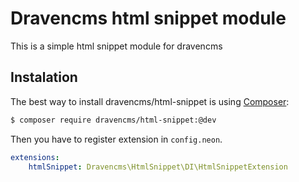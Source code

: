 # Dravencms html snippet module

This is a simple html snippet module for dravencms

## Instalation

The best way to install dravencms/html-snippet is using  [Composer](http://getcomposer.org/):


```sh
$ composer require dravencms/html-snippet:@dev
```

Then you have to register extension in `config.neon`.

```yaml
extensions:
    htmlSnippet: Dravencms\HtmlSnippet\DI\HtmlSnippetExtension
```
